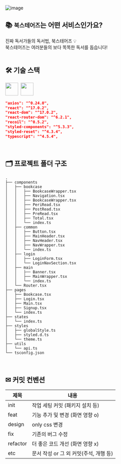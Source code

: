 ![image](https://user-images.githubusercontent.com/73876068/148671692-f6cdd096-dab3-4d8e-9b51-443eb3b947ba.png)

## 📚 `북스테어즈`는 어떤 서비스인가요?
진짜 독서가들의 독서법, 북스테어즈 💡
<br/>
북스테어즈는 여러분들의 보다 똑똑한 독서를 돕습니다!
<br/>
<br/>

## 🛠 기술 스택
<img src="https://img.shields.io/badge/-ReactJs-61DAFB?logo=react&logoColor=white&style=flat" height=40>&nbsp;&nbsp;<img src="https://img.shields.io/badge/-Typescript-3074BF?logo=Typescript&logoColor=white&style=flat" height=40>&nbsp;&nbsp;
```json
"axios": "^0.24.0",
"react": "^17.0.2",
"react-dom": "^17.0.2",
"react-router-dom": "^6.2.1",
"recoil": "^0.5.2",
"styled-components": "^5.3.3",
"styled-reset": "^4.3.4",
"typescript": "^4.5.4",
```
<br/>

## 🗂 프로젝트 폴더 구조
```
.
├── components
│   ├── bookcase
│   │   ├── BookcaseWrapper.tsx
│   │   ├── Navigation.tsx
│   │   ├── BookcaseWrapper.tsx
│   │   ├── PeriRead.tsx
│   │   ├── PostRead.tsx
│   │   ├── PreRead.tsx
│   │   ├── Total.tsx
│   │   └── index.ts
│   ├── common
│   │   ├── Button.tsx
│   │   ├── MainHeader.tsx
│   │   ├── NavHeader.tsx
│   │   ├── NavWrapper.tsx
│   │   └── index.ts
│   ├── login
│   │   ├── LoginForm.tsx
│   │   └── LoginNavSection.tsx
│   ├── main
│   │   ├── Banner.tsx
│   │   ├── MainWrapper.tsx
│   │   └── index.ts
│   └── Router.tsx
├── pages
│   ├── Bookcase.tsx
│   ├── Login.tsx
│   ├── Main.tsx
│   ├── Signup.tsx
│   └── index.ts
├── states
│   └── index.ts
├── styles
│   ├── globalStyle.ts
│   ├── styled.d.ts
│   └── theme.ts
├── utils
│   └── api.ts
└── tsconfig.json
```
<br />

## ✉ 커밋 컨벤션
|제목|내용|
|------|---|
|init|작업 세팅 커밋 (패키지 설치 등)|
|feat|기능 추가 및 변경 (화면 영향 o)|
|design|only css 변경|
|fix|기존의 버그 수정|
|refactor|더 좋은 코드 개선 (화면 영향 x)|
|etc|문서 작성 or 그 외 커밋(주석, 개행 등)|
